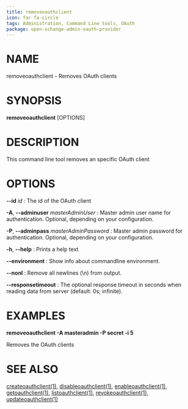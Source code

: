 ```yaml
---
title: removeoauthclient
icon: far fa-circle
tags: Administration, Command Line tools, OAuth
package: open-xchange-admin-oauth-provider
---
```


# NAME

removeoauthclient - Removes OAuth clients

# SYNOPSIS

**removeoauthclient** [OPTIONS]

# DESCRIPTION

This command line tool removes an specific OAuth client

# OPTIONS

**--id** *id*
: The id of the OAuth client

**-A**, **--adminuser** *masterAdminUser*
:   Master admin user name for authentication. Optional, depending on your configuration.

**-P**, **--adminpass** *masterAdminPassword*
:   Master admin password for authentication. Optional, depending on your configuration.

**-h**, **--help**
: Prints a help text

**--environment**
:   Show info about commandline environment.

**--nonl**
:   Remove all newlines (\\n) from output.

**--responsetimeout**
: The optional response timeout in seconds when reading data from server (default: 0s; infinite).

# EXAMPLES

**removeoauthclient -A masteradmin -P secret -i 5**

Removes the OAuth clients

# SEE ALSO

[createoauthclient(1)](createoauthclient), [disableoauthclient(1)](disableoauthclient), [enableoauthclient(1)](enableoauthclient), [getoauthclient(1)](getoauthclient), [listoauthclient(1)](listoauthclient), [revokeoauthclient(1)](revokeoauthclient), [updateoauthclient(1)](updateoauthclient)